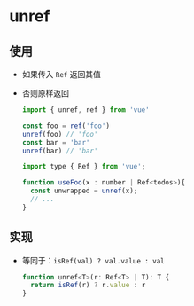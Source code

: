 # unref

## 使用

+ 如果传入 `Ref` 返回其值
+ 否则原样返回

  ```js
  import { unref, ref } from 'vue'

  const foo = ref('foo')
  unref(foo) // 'foo'
  const bar = 'bar'
  unref(bar) // 'bar'
  ```

  ```js
  import type { Ref } from 'vue';

  function useFoo(x : number | Ref<todos>){
    const unwrapped = unref(x);
    // ...
  }
  ```

## 实现

+ 等同于：`isRef(val) ? val.value : val`

  ```js
  function unref<T>(r: Ref<T> | T): T {
    return isRef(r) ? r.value : r
  }
  ```
